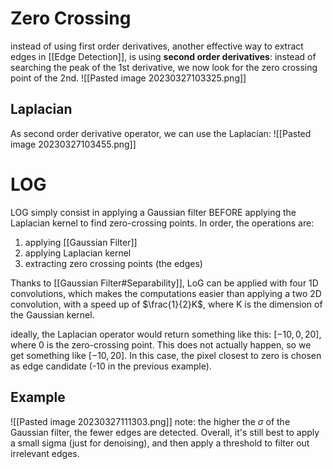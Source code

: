 # Zero Crossing
instead of using first order derivatives, another effective way to extract edges in [[Edge Detection]], is using **second order derivatives**: instead of searching the peak of the 1st derivative, we now look for the zero crossing point of the 2nd.
![[Pasted image 20230327103325.png]]
## Laplacian
As second order derivative operator, we can use the Laplacian:
![[Pasted image 20230327103455.png]]
# LOG
LOG simply consist in applying a Gaussian filter BEFORE applying the Laplacian kernel to find zero-crossing points. In order, the operations are:
1. applying [[Gaussian Filter]]
2. applying Laplacian kernel
3. extracting zero crossing points (the edges)

Thanks to [[Gaussian Filter#Separability]], LoG can be applied with four 1D convolutions, which makes the computations easier than applying a two 2D convolution, with a speed up of $\frac{1}{2}K$, where K is the dimension of the Gaussian kernel.

ideally, the Laplacian operator would return something like this: $[-10, 0, 20]$, where 0 is the zero-crossing point. This does not actually happen, so we get something like $[-10, 20]$. In this case, the pixel closest to zero is chosen as edge candidate (-10 in the previous example).

## Example
![[Pasted image 20230327111303.png]]
note: the higher the $\sigma$ of the Gaussian filter, the fewer edges are detected.
Overall, it's still best to apply a small sigma (just for denoising), and then apply a threshold to filter out irrelevant edges.